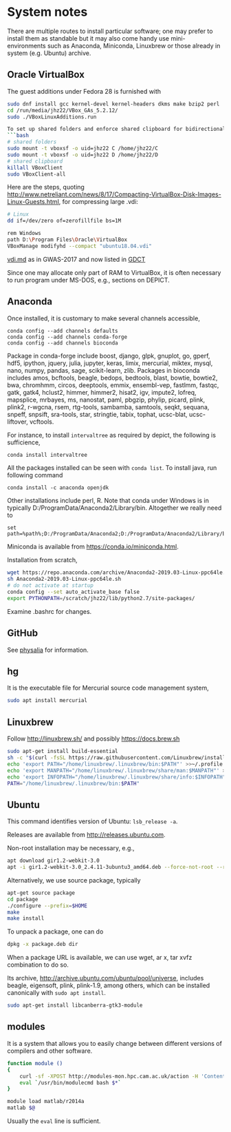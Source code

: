 # System notes

There are multiple routes to install particular software; one may prefer to install them as standable but it may also come handy use mini-environments such as Anaconda, Miniconda, Linuxbrew or those already in system (e.g. Ubuntu) archive.

## Oracle VirtualBox

The guest additions under Fedora 28 is furnished with
```bash
sudo dnf install gcc kernel-devel kernel-headers dkms make bzip2 perl
cd /run/media/jhz22/VBox_GAs_5.2.12/
sudo ./VBoxLinuxAdditions.run

To set up shared folders and enforce shared clipboard for bidirectional copy between Linux and Windows,
```bash
# shared folders
sudo mount -t vboxsf -o uid=jhz22 C /home/jhz22/C
sudo mount -t vboxsf -o uid=jhz22 D /home/jhz22/D
# shared clipboard
killall VBoxClient
sudo VBoxClient-all
```
Here are the steps, quoting http://www.netreliant.com/news/8/17/Compacting-VirtualBox-Disk-Images-Linux-Guests.html, for compressing large .vdi:
```bash
# Linux
dd if=/dev/zero of=zerofillfile bs=1M

rem Windows
path D:\Program Files\Oracle\VirtualBox
VBoxManage modifyhd --compact "ubuntu18.04.vdi"
```

[vdi.md](https://github.com/jinghuazhao/GDCT/blob/master/vdi.md) as in GWAS-2017 and now listed in [GDCT](https://github.com/jinghuazhao/GDCT)

Since one may allocate only part of RAM to VirtualBox, it is often necessary to run program under MS-DOS, e.g., sections on DEPICT.

## Anaconda

Once installed, it is customary to make several channels accessible,

```
conda config --add channels defaults
conda config --add channels conda-forge
conda config --add channels bioconda
```
Package in conda-forge include boost, django, glpk, gnuplot, go, gperf, hdf5, ipython, jquery, julia, jupyter, keras, limix, mercurial, miktex, mysql, nano, numpy, pandas, sage, scikit-learn, zlib. Packages in bioconda includes amos, bcftools, beagle, bedops, bedtools, blast, bowtie, bowtie2, bwa, chromhmm, circos, deeptools, emmix, ensembl-vep, fastlmm, fastqc, gatk, gatk4, hclust2, himmer, himmer2, hisat2, igv, impute2, lofreq, mapsplice, mrbayes, ms, nanostat, paml, pbgzip, phylip, picard, plink, plink2, r-wgcna, rsem, rtg-tools, sambamba, samtools, seqkt, sequana, snpeff, snpsift, sra-tools, star, stringtie, tabix, tophat, ucsc-blat, ucsc-liftover, vcftools.

For instance, to install `intervaltree` as required by depict, the following is sufficience,
```bash
conda install intervaltree
```
All the packages installed can be seen with `conda list`. To install java, run following command
```
conda install -c anaconda openjdk
```
Other installations include perl, R. Note that conda under Windows is in typically D:/ProgramData/Anaconda2/Library/bin. Altogether we really need to
```
set path=%path%;D:/ProgramData/Anaconda2;D:/ProgramData/Anaconda2/Library/bin
```
Miniconda is available from https://conda.io/miniconda.html. 

Installation from scratch,
```bash
wget https://repo.anaconda.com/archive/Anaconda2-2019.03-Linux-ppc64le.sh
sh Anaconda2-2019.03-Linux-ppc64le.sh
# do not activate at startup
conda config --set auto_activate_base false
export PYTHONPATH=/scratch/jhz22/lib/python2.7/site-packages/
```
Examine .bashrc for changes.

## GitHub

See [physalia](https://github.com/jinghuazhao/physalia) for information.

## hg

It is the executable file for Mercurial source code management system,
```bash
sudo apt install mercurial
```

## Linuxbrew

Follow http://linuxbrew.sh/ and possibly https://docs.brew.sh
```bash
sudo apt-get install build-essential
sh -c "$(curl -fsSL https://raw.githubusercontent.com/Linuxbrew/install/master/install.sh)"
echo 'export PATH="/home/linuxbrew/.linuxbrew/bin:$PATH"' >>~/.profile
echo 'export MANPATH="/home/linuxbrew/.linuxbrew/share/man:$MANPATH"' >>~/.profile
echo 'export INFOPATH="/home/linuxbrew/.linuxbrew/share/info:$INFOPATH"' >>~/.profile
PATH="/home/linuxbrew/.linuxbrew/bin:$PATH"
```

## Ubuntu

This command identifies version of Ubuntu: `lsb_release -a`.

Releases are available from http://releases.ubuntu.com.

Non-root installation may be necessary, e.g.,
```bash
apt download gir1.2-webkit-3.0
apt -i gir1.2-webkit-3.0_2.4.11-3ubuntu3_amd64.deb --force-not-root --root=$HOME
```
Alternatively, we use source package, typically
```bash
apt-get source package
cd package
./configure --prefix=$HOME
make
make install
```
To unpack a package, one can do
```bash
dpkg -x package.deb dir
```
When a package URL is available, we can use wget, ar x, tar xvfz combination to do so.

Its archive, http://archive.ubuntu.com/ubuntu/pool/universe, includes beagle, eigensoft, plink, plink-1.9, among others, which can be installed canonically with ```sudo apt install```.

```bash
sudo apt-get install libcanberra-gtk3-module
```

## modules

It is a system that allows you to easily change between different versions of compilers and other software.

```bash
function module ()
{
    curl -sf -XPOST http://modules-mon.hpc.cam.ac.uk/action -H 'Content-Type: application/json' -d '{ "username":"'$USER'", "hostname":"'$HOSTNAME'", "command":"'"$*"'" }' 2>&1 > /dev/null;
    eval `/usr/bin/modulecmd bash $*`
}

module load matlab/r2014a
matlab $@
```
Usually the `eval` line is sufficient.
